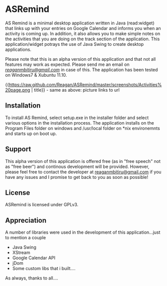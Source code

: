ASRemind
=========

AS Remind is a minimal desktop application written in Java (read:widget) that links up with your entries on Google Calendar and informs you when an activity is coming up. In addition, it also allows you to make simple notes on the activities that you are doing on the track section of the application. This application/widget potrays the use of Java Swing to create desktop applications.

Please note that this is an alpha version of this application and that not all features may work as expected. Please send me an email on *reaganmbitiru@gmail.com* in case of this. The application has been tested on Windows7 & Xubuntu 11.10. 

{{https://raw.github.com/Reagan/ASRemind/master/screenshots/Activities%20page.png | title}} - same as above: picture links to url

Installation
-------------
To install AS Remind, select setup.exe in the installer folder and select various options in the installation process. The application installs on the Program Files folder on windows and /usr/local folder on *nix environemnts and starts up on boot up.
	
Support
-------

This alpha version of this application is offered free (as in "free speech" not as "free beer") and continous development will be provided. However, please feel free to contact the developer at <reaganmbitiru@gmail.com> if you have any issues and I promise to get back to you as soon as possible!


License
--------
ASRemind is licensed under GPLv3. 

Appreciation
-------------
A number of libraries were used in the development of this application...just to mention a couple

+ Java Swing
+ XStream
+ Google Calendar API
+ jDom
+ Some custom libs that i built....

As always, thanks to all....
